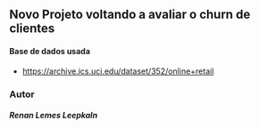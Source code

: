 ## Novo Projeto voltando a avaliar o churn de clientes

#### Base de dados usada

* <https://archive.ics.uci.edu/dataset/352/online+retail>

### Autor

##### Renan Lemes Leepkaln
